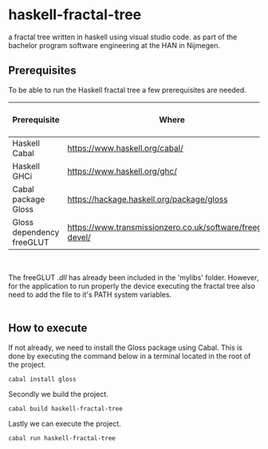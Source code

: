 # haskell-fractal-tree
a fractal tree written in haskell using visual studio code. as part of the bachelor program software engineering at the HAN in Nijmegen.

## Prerequisites
To be able to run the Haskell fractal tree a few prerequisites are needed.

| Prerequisite      | Where |   Version used by me |
| ----------- | ----------- | ----------- |
| Haskell Cabal      | https://www.haskell.org/cabal/       | v3.4.0.0 |
| Haskell GHCi   | https://www.haskell.org/ghc/        | v9.0.1 |
| Cabal package Gloss | https://hackage.haskell.org/package/gloss | unknown |
| Gloss dependency freeGLUT | https://www.transmissionzero.co.uk/software/freeglut-devel/ | v3.0.0 |
<br>

The freeGLUT _.dll_ has already been included in the 'mylibs' folder. However, for the application to run properly the device executing the fractal tree also need to add the file to it's PATH system variables.
<br></br>

## How to execute
If not already, we need to install the Gloss package using Cabal. This is done by executing the command below in a terminal located in the root of the project.

```
cabal install gloss
``` 

Secondly we build the project.
 ```
cabal build haskell-fractal-tree
```

Lastly we can execute the project.
 ```
cabal run haskell-fractal-tree
```